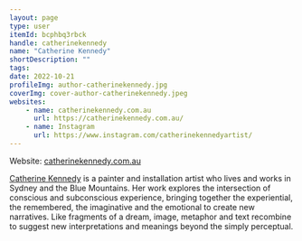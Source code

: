 ```yaml
---
layout: page
type: user
itemId: bcphbq3rbck
handle: catherinekennedy
name: "Catherine Kennedy"
shortDescription: ""
tags:
date: 2022-10-21
profileImg: author-catherinekennedy.jpg
coverImg: cover-author-catherinekennedy.jpeg
websites:
    - name: catherinekennedy.com.au
      url: https://catherinekennedy.com.au/
    - name: Instagram
      url: https://www.instagram.com/catherinekennedyartist/
---
```


Website: <a href="https://catherinekennedy.com.au/" target="_blank">catherinekennedy.com.au</a>

<a href="https://catherinekennedy.com.au/" target="_blank">Catherine Kennedy</a> is a painter and installation artist who lives and works in Sydney and the Blue Mountains. Her work explores the intersection of conscious and subconscious experience, bringing together the experiential, the remembered, the imaginative and the emotional to create new narratives. Like fragments of a dream, image, metaphor and text recombine to suggest new interpretations and meanings beyond the simply perceptual.
